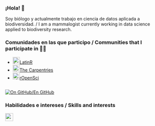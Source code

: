 ### ¡Hola! 👋

Soy biólogo y actualmente trabajo en ciencia de datos aplicada a biodiversidad. / I am a mammalogist currently working in data science applied to biodiversity research.

### Comunidades en las que participo / Communities that I participate in 💪😀 
- <code><img height="22" src="https://avatars.githubusercontent.com/u/42558048" alt="latinR logo"></code>[LatinR](https://github.com/LatinR) 
- <code><img height="22" src="https://avatars.githubusercontent.com/u/19267758" alt="the carpentries logo"></code>[The Carpentries](https://github.com/carpentries)
- <code><img height="22" src="https://avatars.githubusercontent.com/u/1200269" alt="rOpenSci logo"></code>[rOpenSci](https://ropensci.org)

## 

[![On GitHub/En GitHub](https://github-readme-stats.vercel.app/api?username=luisdva)](https://github.com/anuraghazra/github-readme-stats)

### Habilidades e intereses / Skills and interests
<p align="left">
  <a href="https://skillicons.dev">
    <img src="https://skillicons.dev/icons?i=r,git,github,regex,mint,htmx,css,markdown,&theme=dark" height="25" />
  </a>
</p>

